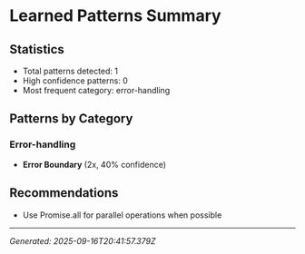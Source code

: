 # Learned Patterns Summary

## Statistics
- Total patterns detected: 1
- High confidence patterns: 0
- Most frequent category: error-handling

## Patterns by Category


### Error-handling
- **Error Boundary** (2x, 40% confidence)


## Recommendations
- Use Promise.all for parallel operations when possible

---
*Generated: 2025-09-16T20:41:57.379Z*
